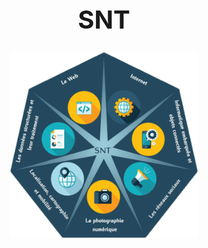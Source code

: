 <h1 align="center" style="font-size:40px"> SNT </h1> 
<p style="text-align:center">
<a href= "https://github.com/AlgoMaths/SNT/blob/main/SNT_logo.png"> 
<center> 
<img src="https://github.com/AlgoMaths/SNT/blob/main/SNT_logo.png" alt="SNT" width="300", alig="center"/> </a></p>
</center> 

